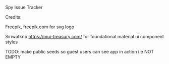 Spy Issue Tracker

Credits:

Freepik, freepik.com for svg logo

Siriwatknp https://mui-treasury.com/ for foundational material ui component styles

TODO: make public seeds so guest users can see app in action i.e NOT EMPTY
